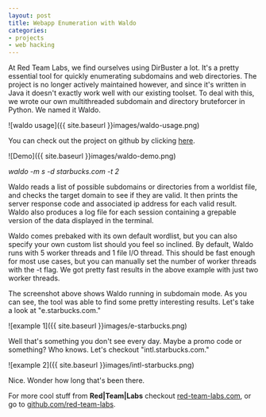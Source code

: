 ```yaml
---
layout: post
title: Webapp Enumeration with Waldo
categories:
- projects
- web hacking
---
```


At Red Team Labs, we find ourselves using DirBuster a lot. It's a pretty
essential tool for quickly enumerating subdomains and web directories. The project
is no longer actively maintained however, and since it's written in Java it doesn't
exactly work well with our existing toolset. To deal with this, we wrote our own
multithreaded subdomain and directory bruteforcer in Python. We named it Waldo. 

![waldo usage]({{ site.baseurl }}images/waldo-usage.png)

You can check out the project on github by clicking [here](http://www.github.com/red-team-labs/waldo).

![Demo]({{ site.baseurl }}images/waldo-demo.png)

_waldo -m s -d starbucks.com -t 2_

Waldo reads a list of possible subdomains or directories from a worldist file, and checks
the target domain to see if they are valid. It then prints the server response code and
associated ip address for each valid result. Waldo also produces a log file for each
session containing a grepable version of the data displayed in the terminal.

Waldo comes prebaked with its own default wordlist, but you can also specify your own
custom list should you feel so inclined.  By default, Waldo runs with 5 worker threads
and 1 file I/O thread. This should be fast enough for most use cases, but you can
manually set the number of worker threads with the -t flag. We got pretty fast results
in the above example with just two worker threads.

The screenshot above shows Waldo running in subdomain mode. As you can see, the tool
was able to find some pretty interesting results. Let's take a look at "e.starbucks.com."

![example 1]({{ site.baseurl }}images/e-starbucks.png)

Well that's something you don't see every day. Maybe a promo code or something? Who knows.
Let's checkout "intl.starbucks.com."

![example 2]({{ site.baseurl }}images/intl-starbucks.png)

Nice. Wonder how long that's been there. 


For more cool stuff from __Red|Team|Labs__ checkout [red-team-labs.com](https://red-team-labs.com), or go to [github.com/red-team-labs](http://github.com/red-team-labs).
